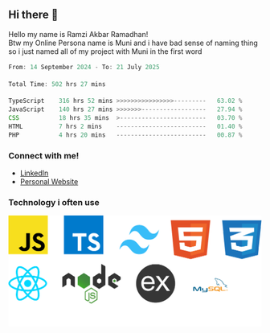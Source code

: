## Hi there 👋
Hello my name is Ramzi Akbar Ramadhan!\
Btw my Online Persona name is Muni and i have bad sense of naming thing so i just named all of my project with Muni in the first word
<!--START_SECTION:Muni-->

```Javascript
From: 14 September 2024 - To: 21 July 2025

Total Time: 502 hrs 27 mins

TypeScript    316 hrs 52 mins >>>>>>>>>>>>>>>>---------   63.02 %
JavaScript    140 hrs 27 mins >>>>>>>------------------   27.94 %
CSS           18 hrs 35 mins  >------------------------   03.70 %
HTML          7 hrs 2 mins    -------------------------   01.40 %
PHP           4 hrs 20 mins   -------------------------   00.87 %
```

<!--END_SECTION:Muni-->
### Connect with me!
* [LinkedIn](https://www.linkedin.com/in/ramzi-akbar-ramadhan-b8b05a243/)
* [Personal Website](https://www.muniporto.my.id/)
### Technology i often use
![Technology List](assets/techlist.png)
